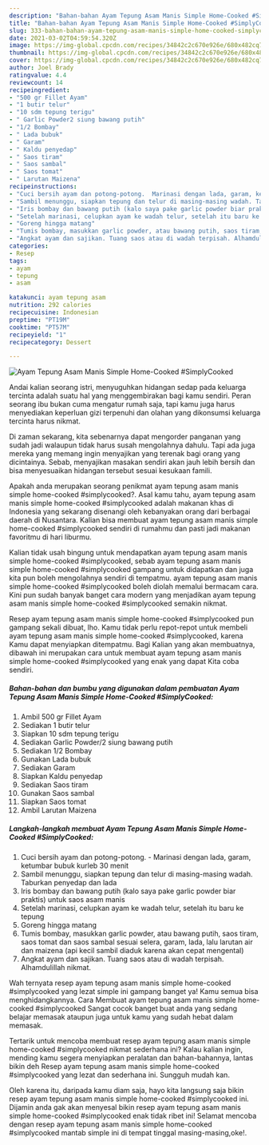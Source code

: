 ```yaml
---
description: "Bahan-bahan Ayam Tepung Asam Manis Simple Home-Cooked #SimplyCooked yang nikmat Untuk Jualan"
title: "Bahan-bahan Ayam Tepung Asam Manis Simple Home-Cooked #SimplyCooked yang nikmat Untuk Jualan"
slug: 333-bahan-bahan-ayam-tepung-asam-manis-simple-home-cooked-simplycooked-yang-nikmat-untuk-jualan
date: 2021-03-02T04:59:54.320Z
image: https://img-global.cpcdn.com/recipes/34842c2c670e926e/680x482cq70/ayam-tepung-asam-manis-simple-home-cooked-simplycooked-foto-resep-utama.jpg
thumbnail: https://img-global.cpcdn.com/recipes/34842c2c670e926e/680x482cq70/ayam-tepung-asam-manis-simple-home-cooked-simplycooked-foto-resep-utama.jpg
cover: https://img-global.cpcdn.com/recipes/34842c2c670e926e/680x482cq70/ayam-tepung-asam-manis-simple-home-cooked-simplycooked-foto-resep-utama.jpg
author: Joel Brady
ratingvalue: 4.4
reviewcount: 14
recipeingredient:
- "500 gr Fillet Ayam"
- "1 butir telur"
- "10 sdm tepung terigu"
- " Garlic Powder2 siung bawang putih"
- "1/2 Bombay"
- " Lada bubuk"
- " Garam"
- " Kaldu penyedap"
- " Saos tiram"
- " Saos sambal"
- " Saos tomat"
- " Larutan Maizena"
recipeinstructions:
- "Cuci bersih ayam dan potong-potong.  Marinasi dengan lada, garam, ketumbar bubuk kurleb 30 menit"
- "Sambil menunggu, siapkan tepung dan telur di masing-masing wadah. Taburkan penyedap dan lada"
- "Iris bombay dan bawang putih (kalo saya pake garlic powder biar praktis) untuk saos asam manis"
- "Setelah marinasi, celupkan ayam ke wadah telur, setelah itu baru ke tepung"
- "Goreng hingga matang"
- "Tumis bombay, masukkan garlic powder, atau bawang putih, saos tiram, saos tomat dan saos sambal sesuai selera, garam, lada, lalu larutan air dan maizena (api kecil sambil diaduk karena akan cepat mengental)"
- "Angkat ayam dan sajikan. Tuang saos atau di wadah terpisah. Alhamdulillah nikmat."
categories:
- Resep
tags:
- ayam
- tepung
- asam

katakunci: ayam tepung asam 
nutrition: 292 calories
recipecuisine: Indonesian
preptime: "PT19M"
cooktime: "PT57M"
recipeyield: "1"
recipecategory: Dessert

---
```



![Ayam Tepung Asam Manis Simple Home-Cooked #SimplyCooked](https://img-global.cpcdn.com/recipes/34842c2c670e926e/680x482cq70/ayam-tepung-asam-manis-simple-home-cooked-simplycooked-foto-resep-utama.jpg)

Andai kalian seorang istri, menyuguhkan hidangan sedap pada keluarga tercinta adalah suatu hal yang menggembirakan bagi kamu sendiri. Peran seorang ibu bukan cuma mengatur rumah saja, tapi kamu juga harus menyediakan keperluan gizi terpenuhi dan olahan yang dikonsumsi keluarga tercinta harus nikmat.

Di zaman  sekarang, kita sebenarnya dapat mengorder panganan yang sudah jadi walaupun tidak harus susah mengolahnya dahulu. Tapi ada juga mereka yang memang ingin menyajikan yang terenak bagi orang yang dicintainya. Sebab, menyajikan masakan sendiri akan jauh lebih bersih dan bisa menyesuaikan hidangan tersebut sesuai kesukaan famili. 



Apakah anda merupakan seorang penikmat ayam tepung asam manis simple home-cooked #simplycooked?. Asal kamu tahu, ayam tepung asam manis simple home-cooked #simplycooked adalah makanan khas di Indonesia yang sekarang disenangi oleh kebanyakan orang dari berbagai daerah di Nusantara. Kalian bisa membuat ayam tepung asam manis simple home-cooked #simplycooked sendiri di rumahmu dan pasti jadi makanan favoritmu di hari liburmu.

Kalian tidak usah bingung untuk mendapatkan ayam tepung asam manis simple home-cooked #simplycooked, sebab ayam tepung asam manis simple home-cooked #simplycooked gampang untuk didapatkan dan juga kita pun boleh mengolahnya sendiri di tempatmu. ayam tepung asam manis simple home-cooked #simplycooked boleh diolah memalui bermacam cara. Kini pun sudah banyak banget cara modern yang menjadikan ayam tepung asam manis simple home-cooked #simplycooked semakin nikmat.

Resep ayam tepung asam manis simple home-cooked #simplycooked pun gampang sekali dibuat, lho. Kamu tidak perlu repot-repot untuk membeli ayam tepung asam manis simple home-cooked #simplycooked, karena Kamu dapat menyiapkan ditempatmu. Bagi Kalian yang akan membuatnya, dibawah ini merupakan cara untuk membuat ayam tepung asam manis simple home-cooked #simplycooked yang enak yang dapat Kita coba sendiri.

<!--inarticleads1-->

##### Bahan-bahan dan bumbu yang digunakan dalam pembuatan Ayam Tepung Asam Manis Simple Home-Cooked #SimplyCooked:

1. Ambil 500 gr Fillet Ayam
1. Sediakan 1 butir telur
1. Siapkan 10 sdm tepung terigu
1. Sediakan  Garlic Powder/2 siung bawang putih
1. Sediakan 1/2 Bombay
1. Gunakan  Lada bubuk
1. Sediakan  Garam
1. Siapkan  Kaldu penyedap
1. Sediakan  Saos tiram
1. Gunakan  Saos sambal
1. Siapkan  Saos tomat
1. Ambil  Larutan Maizena




<!--inarticleads2-->

##### Langkah-langkah membuat Ayam Tepung Asam Manis Simple Home-Cooked #SimplyCooked:

1. Cuci bersih ayam dan potong-potong.  - Marinasi dengan lada, garam, ketumbar bubuk kurleb 30 menit
1. Sambil menunggu, siapkan tepung dan telur di masing-masing wadah. Taburkan penyedap dan lada
1. Iris bombay dan bawang putih (kalo saya pake garlic powder biar praktis) untuk saos asam manis
1. Setelah marinasi, celupkan ayam ke wadah telur, setelah itu baru ke tepung
1. Goreng hingga matang
1. Tumis bombay, masukkan garlic powder, atau bawang putih, saos tiram, saos tomat dan saos sambal sesuai selera, garam, lada, lalu larutan air dan maizena (api kecil sambil diaduk karena akan cepat mengental)
1. Angkat ayam dan sajikan. Tuang saos atau di wadah terpisah. Alhamdulillah nikmat.




Wah ternyata resep ayam tepung asam manis simple home-cooked #simplycooked yang lezat simple ini gampang banget ya! Kamu semua bisa menghidangkannya. Cara Membuat ayam tepung asam manis simple home-cooked #simplycooked Sangat cocok banget buat anda yang sedang belajar memasak ataupun juga untuk kamu yang sudah hebat dalam memasak.

Tertarik untuk mencoba membuat resep ayam tepung asam manis simple home-cooked #simplycooked nikmat sederhana ini? Kalau kalian ingin, mending kamu segera menyiapkan peralatan dan bahan-bahannya, lantas bikin deh Resep ayam tepung asam manis simple home-cooked #simplycooked yang lezat dan sederhana ini. Sungguh mudah kan. 

Oleh karena itu, daripada kamu diam saja, hayo kita langsung saja bikin resep ayam tepung asam manis simple home-cooked #simplycooked ini. Dijamin anda gak akan menyesal bikin resep ayam tepung asam manis simple home-cooked #simplycooked enak tidak ribet ini! Selamat mencoba dengan resep ayam tepung asam manis simple home-cooked #simplycooked mantab simple ini di tempat tinggal masing-masing,oke!.


